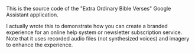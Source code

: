 This is the source code of the "Extra Ordinary Bible Verses" Google Assistant
application.

I actually wrote this to demonstrate how you can create a branded experience
for an online help system or newsletter subscription service. Note that it
uses recorded audio files (not synthesized voices) and imagery to enhance
the experience.
